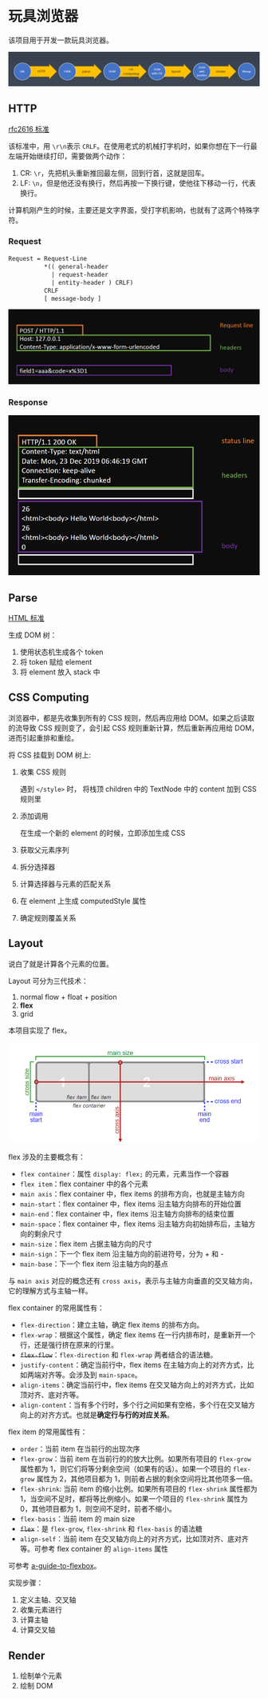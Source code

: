 # 玩具浏览器

该项目用于开发一款玩具浏览器。

![总体流程](./images/browser-process.png)

## HTTP

[rfc2616 标准](https://tools.ietf.org/html/rfc2616#section-6)

该标准中，用 `\r\n`表示 `CRLF`。在使用老式的机械打字机时，如果你想在下一行最左端开始继续打印，需要做两个动作：

1. CR: `\r`，先把机头重新推回最左侧，回到行首，这就是回车。
2. LF: `\n`，但是他还没有换行，然后再按一下换行键，使他往下移动一行，代表换行。

计算机刚产生的时候，主要还是文字界面，受打字机影响，也就有了这两个特殊字符。

### Request

```text
Request = Request-Line
          *(( general-header
            | request-header
            | entity-header ) CRLF)
          CRLF
          [ message-body ]
```

![request-example](./images/request.png)

### Response

![response-example](./images/response.png)

## Parse

[HTML 标准](https://html.spec.whatwg.org/multipage/parsing.html#tokenization)

生成 DOM 树：

1. 使用状态机生成各个 token
2. 将 token 赋给 element
3. 将 element 放入 stack 中

## CSS Computing

浏览器中，都是先收集到所有的 CSS 规则，然后再应用给 DOM。如果之后读取的流导致 CSS 规则变了，会引起 CSS 规则重新计算，然后重新再应用给 DOM，进而引起重排和重绘。

将 CSS 挂载到 DOM 树上:

1. 收集 CSS 规则

   遇到 `</style>` 时， 将栈顶 children 中的 TextNode 中的 content 加到 CSS 规则里

2. 添加调用

   在生成一个新的 element 的时候，立即添加生成 CSS

3. 获取父元素序列
4. 拆分选择器
5. 计算选择器与元素的匹配关系
6. 在 element 上生成 computedStyle 属性
7. 确定规则覆盖关系

## Layout

说白了就是计算各个元素的位置。

Layout 可分为三代技术：

1. normal flow + float + position
2. **flex**
3. grid

本项目实现了 flex。

![flex](./images/flex.png)

flex 涉及的主要概念有：

- `flex container`：属性 `display: flex;` 的元素，元素当作一个容器
- `flex item`：flex container 中的各个元素
- `main axis`：flex container 中，flex items 的排布方向，也就是主轴方向
- `main-start`：flex container 中，flex items 沿主轴方向排布的开始位置
- `main-end`：flex container 中，flex items 沿主轴方向排布的结束位置
- `main-space`：flex container 中，flex items 沿主轴方向初始排布后，主轴方向的剩余尺寸
- `main-size`：flex item 占据主轴方向的尺寸
- `main-sign`：下一个 flex item 沿主轴方向的前进符号，分为 + 和 -
- `main-base`：下一个 flex item 沿主轴方向的基点

与 `main axis` 对应的概念还有 `cross axis`，表示与主轴方向垂直的交叉轴方向，它的理解方式与主轴一样。

flex container 的常用属性有：

- `flex-direction`：建立主轴，确定 flex items 的排布方向。
- `flex-wrap`：根据这个属性，确定 flex items 在一行内排布时，是重新开一个行，还是强行挤在原来的行里。
- ~~`flex-flow`~~：`flex-direction` 和 `flex-wrap` 两者结合的语法糖。
- `justify-content`：确定当前行中，flex items 在主轴方向上的对齐方式，比如两端对齐等。会涉及到 `main-space`。
- `align-items`：确定当前行中，flex items 在交叉轴方向上的对齐方式，比如顶对齐、底对齐等。
- `align-content`：当有多个行时，多个行之间如果有空格，多个行在交叉轴方向上的对齐方式。也就是**确定行与行的对应关系**。

flex item 的常用属性有：

- `order`：当前 item 在当前行的出现次序
- `flex-grow`：当前 item 在当前行的的放大比例。如果所有项目的 `flex-grow` 属性都为 1，则它们将等分剩余空间（如果有的话）。如果一个项目的 `flex-grow` 属性为 2，其他项目都为 1，则前者占据的剩余空间将比其他项多一倍。
- `flex-shrink`: 当前 item 的缩小比例。如果所有项目的 `flex-shrink` 属性都为 1，当空间不足时，都将等比例缩小。如果一个项目的 `flex-shrink` 属性为 0，其他项目都为 1，则空间不足时，前者不缩小。
- `flex-basis`：当前 item 的 main size
- ~~`flex`~~：是 `flex-grow`, `flex-shrink` 和 `flex-basis` 的语法糖
- `align-self`：当前 item 在交叉轴方向上的对齐方式，比如顶对齐、底对齐等。可参考 flex container 的 `align-items` 属性

可参考 [a-guide-to-flexbox](https://css-tricks.com/snippets/css/a-guide-to-flexbox/#flexbox-background)。

实现步骤：

1. 定义主轴、交叉轴
2. 收集元素进行
3. 计算主轴
4. 计算交叉轴

## Render

1. 绘制单个元素
2. 绘制 DOM
